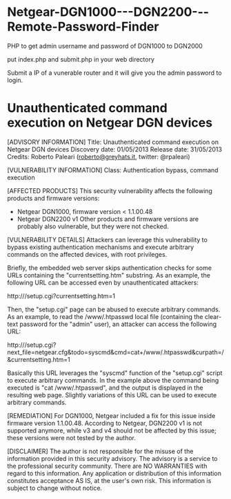 Netgear-DGN1000---DGN2200---Remote-Password-Finder
==================================================

PHP to get admin username and password of DGN1000 to DGN2000


put index.php and submit.php in your web directory

Submit a IP of a vunerable router and it will give you the admin password to login.




Unauthenticated command execution on Netgear DGN devices
========================================================
 
[ADVISORY INFORMATION]
Title:    Unauthenticated command execution on Netgear DGN devices
Discovery date: 01/05/2013
Release date:   31/05/2013
Credits:        Roberto Paleari (roberto@greyhats.it, twitter: @rpaleari)
 
[VULNERABILITY INFORMATION]
Class:           Authentication bypass, command execution
 
[AFFECTED PRODUCTS]
This security vulnerability affects the following products and firmware
versions:
   * Netgear DGN1000, firmware version < 1.1.00.48
   * Netgear DGN2200 v1
Other products and firmware versions are probably also vulnerable, but they
were not checked.
 
[VULNERABILITY DETAILS]
Attackers can leverage this vulnerability to bypass existing authentication
mechanisms and execute arbitrary commands on the affected devices, with root
privileges.
 
Briefly, the embedded web server skips authentication checks for some URLs
containing the "currentsetting.htm" substring. As an example, the following URL
can be accessed even by unauthenticated attackers:
 
http://<target-ip-address>/setup.cgi?currentsetting.htm=1
 
Then, the "setup.cgi" page can be abused to execute arbitrary commands. As an
example, to read the /www/.htpasswd local file (containing the clear-text
password for the "admin" user), an attacker can access the following URL:
 
http://<target-ip-address>/setup.cgi?next_file=netgear.cfg&todo=syscmd&cmd=cat+/www/.htpasswd&curpath=/&currentsetting.htm=1
 
Basically this URL leverages the "syscmd" function of the "setup.cgi" script to
execute arbitrary commands. In the example above the command being executed is
"cat /www/.htpasswd", and the output is displayed in the resulting web
page. Slightly variations of this URL can be used to execute arbitrary
commands.
 
[REMEDIATION]
For DGN1000, Netgear included a fix for this issue inside firmware version
1.1.00.48. According to Netgear, DGN2200 v1 is not supported anymore, while v3
and v4 should not be affected by this issue; these versions were not tested by
the author.
 
[DISCLAIMER]
The author is not responsible for the misuse of the information provided in
this security advisory. The advisory is a service to the professional security
community. There are NO WARRANTIES with regard to this information. Any
application or distribution of this information constitutes acceptance AS IS,
at the user's own risk. This information is subject to change without notice.
